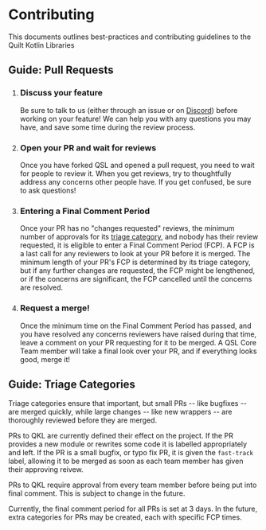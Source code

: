 # Contributing
This documents outlines best-practices and contributing guidelines to the Quilt Kotlin Libraries

## Guide: Pull Requests

1. ### Discuss your feature
   Be sure to talk to us (either through an issue or on [Discord](https://discord.quiltmc.org/toolchain)) before working on your feature! We can help you with any questions you may have, and save some time during the review process.
2. ### Open your PR and wait for reviews
   Once you have forked QSL and opened a pull request, you need to wait for people to review it. When you get reviews, try to thoughtfully address any concerns other people have. If you get confused, be sure to ask questions!
3. ### Entering a Final Comment Period
   Once your PR has no "changes requested" reviews, the minimum number of approvals for its [triage category](#guide-triage-categories), and nobody has their review requested, it is eligible to enter a Final Comment Period (FCP). A FCP is a last call for any reviewers to look at your PR before it is merged. The minimum length of your PR's FCP is determined by its triage category, but if any further changes are requested, the FCP might be lengthened, or if the concerns are significant, the FCP cancelled until the concerns are resolved.
4. ### Request a merge!
   Once the minimum time on the Final Comment Period has passed, and you have resolved any concerns reviewers have raised during that time, leave a comment on your PR requesting for it to be merged. A QSL Core Team member will take a final look over your PR, and if everything looks good, merge it!


## Guide: Triage Categories

Triage categories ensure that important, but small PRs -- like bugfixes -- are merged quickly, while large changes -- like new wrappers -- are thoroughly reviewed before they are merged.

PRs to QKL are currently defined their effect on the project. If the PR provides a new module or rewrites some code it is labelled appropriately and left. If the PR is a small bugfix, or typo fix PR, it is given the `fast-track` label, allowing it to be merged as soon as each team member has given their approving reivew.

PRs to QKL require approval from every team member before being put into final comment. This is subject to change in the future.

Currently, the final comment period for all PRs is set at 3 days. In the future, extra categories for PRs may be created, each with specific FCP times. 